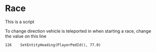 # Race
This is a script
 
 
 
To change direction vehicle is teleported in when starting a race, change the value on this line
```
126    SetEntityHeading(PlayerPedId(), 77.0)
```
